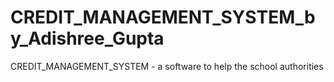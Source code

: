 # CREDIT_MANAGEMENT_SYSTEM_by_Adishree_Gupta
CREDIT_MANAGEMENT_SYSTEM - a software to help the school authorities
